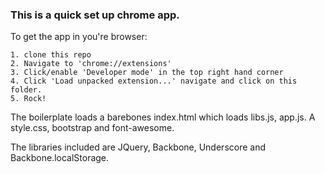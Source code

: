 ### This is a quick set up chrome app.

To get the app in you're browser: 
	
	1. clone this repo
	2. Navigate to 'chrome://extensions'
	3. Click/enable 'Developer mode' in the top right hand corner
	4. Click 'Load unpacked extension...' navigate and click on this folder.
	5. Rock!


The boilerplate loads a barebones index.html which loads libs.js, app.js. A style.css, bootstrap and font-awesome.

The libraries included are JQuery, Backbone, Underscore and Backbone.localStorage.
